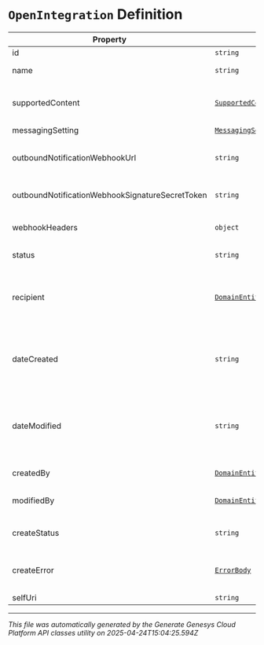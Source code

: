 # `OpenIntegration` Definition

| Property | Type | Required | Description |
|----------|------|----------|-------------|
| id | `string` | Yes | A unique Integration Id. |
| name | `string` | Yes | The name of the Open messaging integration. |
| supportedContent | [`SupportedContentReference`](supportedcontentreference-definition.md) | No | Defines the SupportedContent profile configured for an integration |
| messagingSetting | [`MessagingSettingReference`](messagingsettingreference-definition.md) | No |  |
| outboundNotificationWebhookUrl | `string` | Yes | The outbound notification webhook URL for the Open messaging integration. |
| outboundNotificationWebhookSignatureSecretToken | `string` | Yes | The outbound notification webhook signature secret token. |
| webhookHeaders | `object` | No | The user specified headers for the Open messaging integration. |
| status | `string` | No | The status of the Open Integration |
| recipient | [`DomainEntityRef`](domainentityref-definition.md) | No | The recipient associated to the Open messaging Integration. This recipient is used to associate a flow to an integration |
| dateCreated | `string` | No | Date this Integration was created. Date time is represented as an ISO-8601 string. For example: yyyy-MM-ddTHH:mm:ss[.mmm]Z |
| dateModified | `string` | No | Date this Integration was last modified. Date time is represented as an ISO-8601 string. For example: yyyy-MM-ddTHH:mm:ss[.mmm]Z |
| createdBy | [`DomainEntityRef`](domainentityref-definition.md) | No | User reference that created this Integration |
| modifiedBy | [`DomainEntityRef`](domainentityref-definition.md) | No | User reference that last modified this Integration |
| createStatus | `string` | No | Status of asynchronous create operation |
| createError | [`ErrorBody`](errorbody-definition.md) | No | Error information returned, if createStatus is set to Error |
| selfUri | `string` | No | The URI for this object |

---

*This file was automatically generated by the Generate Genesys Cloud Platform API classes utility on 2025-04-24T15:04:25.594Z*